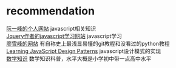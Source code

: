 # recommendation

[阮一峰的个人网站](http://www.ruanyifeng.com/home.html)   javascript相关知识<br>
[Jquery作者的javascript学习网站](http://ejohn.org/apps/learn/)    javascript学习<br>
[廖雪峰的网站](http://www.liaoxuefeng.com/)   有自称史上最浅显易懂的git教程和没看过的python教程<br>
[Learning JavaScript Design Patterns](http://www.addyosmani.com/resources/essentialjsdesignpatterns/book/)    javascript设计模式的实现<br>
[数学知识](https://www.mathsisfun.com)   数学知识科普，水平大概是小学初中带一点高中水平<br>
